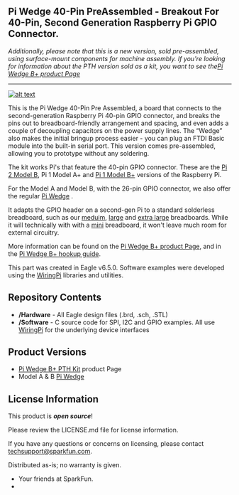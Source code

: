 Pi Wedge 40-Pin PreAssembled - Breakout For 40-Pin, Second Generation Raspberry Pi GPIO Connector.
----------------------------

_Additionally, please note that this is a new version, sold pre-assembled, using surface-mount components for machine assembly.  If you're looking for information about the PTH version sold as a kit, you want to see the[Pi Wedge B+ product Page](https://www.sparkfun.com/products/12994)_

----------------------------

[![alt text](https://cdn.sparkfun.com/assets/learn_tutorials/3/2/5/13091-Action.jpg)](https://cdn.sparkfun.com/assets/learn_tutorials/3/2/5/13091-Action.jpg)

This is the Pi Wedge 40-Pin Pre Assembled, a board that connects to the second-generation Raspberry Pi 40-pin GPIO connector, and breaks the pins out to breadboard-friendly arrangement and spacing, and even adds a couple of decoupling capacitors on the power supply lines. The “Wedge” also makes the initial bringup process easier - you can plug an FTDI Basic module into the built-in serial port. This version comes pre-assembled, allowing you to prototype without any soldering.

The kit works Pi's that feature the 40-pin GPIO connector.  These are the [Pi 2 Model B](https://www.sparkfun.com/products/13297), Pi 1 Model A+ and [Pi 1 Model B+](https://www.sparkfun.com/products/12994) versions of the Raspberry Pi.

For the Model A and Model B, with the 26-pin GPIO connector, we also offer the regular [Pi Wedge](https://www.sparkfun.com/products/12652) .

It adapts the GPIO header on a second-gen Pi to a standard solderless breadboard, such as our [meduim](https://www.sparkfun.com/products/12002), [large](https://www.sparkfun.com/products/112) and [extra large](https://www.sparkfun.com/products/12614) breadboards.  While it will technically with with a [mini](https://www.sparkfun.com/products/12043) breadboard, it won't leave much room for external circuitry.

More information can be found on the [Pi Wedge B+ product Page](https://www.sparkfun.com/products/12994), and in the [Pi Wedge B+ hookup guide](https://learn.sparkfun.com/tutorials/pi-wedge-b-hookup-guide).

This part was created in Eagle v6.5.0.  Software examples were developed using the [WiringPi](wiringpi.com) libraries and utilities.

Repository Contents
-------------------

* **/Hardware** - All Eagle design files (.brd, .sch, .STL)
* **/Software** - C source code for SPI, I2C and GPIO examples.  All use [WiringPi](wiringpi.com) for the underlying device interfaces

Product Versions
----------------
* [Pi Wedge B+ PTH Kit](https://www.sparkfun.com/products/12994) product Page
* Model A & B [Pi Wedge](https://www.sparkfun.com/products/12652)


License Information
-------------------

This product is _**open source**_! 

Please review the LICENSE.md file for license information. 

If you have any questions or concerns on licensing, please contact techsupport@sparkfun.com.

Distributed as-is; no warranty is given.

- Your friends at SparkFun.
- 
